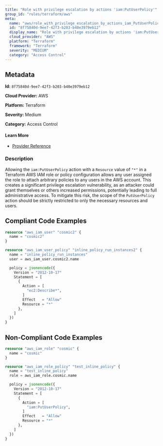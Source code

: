 ```yaml
---
title: "Role with privilege escalation by actions 'iam:PutUserPolicy'"
group_id: "rules/terraform/aws"
meta:
  name: "aws/role_with_privilege_escalation_by_actions_iam_PutUserPolicy"
  id: "8f75840d-9ee7-42f3-b203-b40e3979eb12"
  display_name: "Role with privilege escalation by actions 'iam:PutUserPolicy'"
  cloud_provider: "AWS"
  platform: "Terraform"
  framework: "Terraform"
  severity: "MEDIUM"
  category: "Access Control"
---
```

## Metadata

**Id:** `8f75840d-9ee7-42f3-b203-b40e3979eb12`

**Cloud Provider:** AWS

**Platform:** Terraform

**Severity:** Medium

**Category:** Access Control

#### Learn More

 - [Provider Reference](https://registry.terraform.io/providers/hashicorp/aws/latest/docs/resources/iam_role_policy#policy)

### Description

 Allowing the `iam:PutUserPolicy` action with a `Resource` value of `"*"` in a Terraform AWS IAM role or policy configuration allows any user assigned the role to attach arbitrary policies to any users in the AWS account. This creates a significant privilege escalation vulnerability, as an attacker could grant themselves or others increased permissions, potentially leading to full administrative access. To mitigate this risk, the scope of the `PutUserPolicy` action should be strictly restricted to only the necessary resources and users.


## Compliant Code Examples
```terraform
resource "aws_iam_user" "cosmic2" {
  name = "cosmic2"
}

resource "aws_iam_user_policy" "inline_policy_run_instances2" {
  name = "inline_policy_run_instances"
  user = aws_iam_user.cosmic2.name

  policy = jsonencode({
    Version = "2012-10-17"
    Statement = [
      {
        Action = [
          "ec2:Describe*",
        ]
        Effect   = "Allow"
        Resource = "*"
      },
    ]
  })
}

```
## Non-Compliant Code Examples
```terraform
resource "aws_iam_role" "cosmic" {
  name = "cosmic"
}

resource "aws_iam_role_policy" "test_inline_policy" {
  name = "test_inline_policy"
  role = aws_iam_role.cosmic.name

  policy = jsonencode({
    Version = "2012-10-17"
    Statement = [
      {
        Action = [
          "iam:PutUserPolicy",
        ]
        Effect   = "Allow"
        Resource = "*"
      },
    ]
  })
}


```